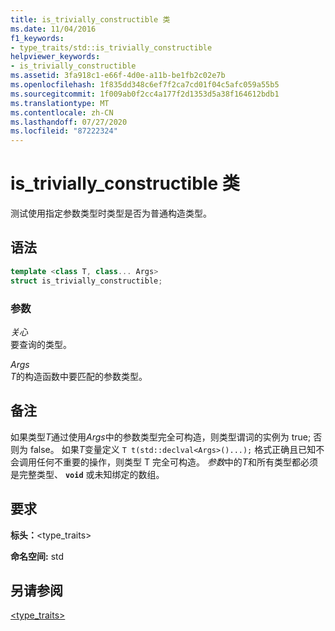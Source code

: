 ```yaml
---
title: is_trivially_constructible 类
ms.date: 11/04/2016
f1_keywords:
- type_traits/std::is_trivially_constructible
helpviewer_keywords:
- is_trivially_constructible
ms.assetid: 3fa918c1-e66f-4d0e-a11b-be1fb2c02e7b
ms.openlocfilehash: 1f835dd348c6ef7f2ca7cd01f04c5afc059a55b5
ms.sourcegitcommit: 1f009ab0f2cc4a177f2d1353d5a38f164612bdb1
ms.translationtype: MT
ms.contentlocale: zh-CN
ms.lasthandoff: 07/27/2020
ms.locfileid: "87222324"
---
```

# <a name="is_trivially_constructible-class"></a>is_trivially_constructible 类

测试使用指定参数类型时类型是否为普通构造类型。

## <a name="syntax"></a>语法

```cpp
template <class T, class... Args>
struct is_trivially_constructible;
```

### <a name="parameters"></a>参数

*关心*\
要查询的类型。

*Args*\
*T*的构造函数中要匹配的参数类型。

## <a name="remarks"></a>备注

如果类型*T*通过使用*Args*中的参数类型完全可构造，则类型谓词的实例为 true; 否则为 false。 如果*T*变量定义 `T t(std::declval<Args>()...);` 格式正确且已知不会调用任何不重要的操作，则类型 T 完全可构造。 *参数*中的*T*和所有类型都必须是完整类型、 **`void`** 或未知绑定的数组。

## <a name="requirements"></a>要求

**标头：**\<type_traits>

**命名空间:** std

## <a name="see-also"></a>另请参阅

[<type_traits>](../standard-library/type-traits.md)

